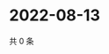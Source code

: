 # 2022-08-13

共 0 条

<!-- BEGIN WEIBO -->
<!-- 最后更新时间 Sat Aug 13 2022 22:00:40 GMT+0800 (China Standard Time) -->

<!-- END WEIBO -->
